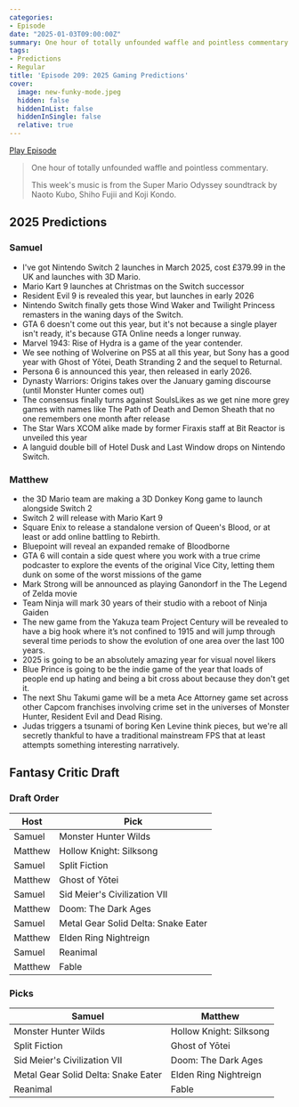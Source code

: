 ```yaml
---
categories:
- Episode
date: "2025-01-03T09:00:00Z"
summary: One hour of totally unfounded waffle and pointless commentary.
tags:
- Predictions
- Regular
title: 'Episode 209: 2025 Gaming Predictions'
cover: 
  image: new-funky-mode.jpeg
  hidden: false
  hiddenInList: false
  hiddenInSingle: false
  relative: true
---
```


[Play Episode](https://www.patreon.com/posts/episode-209-2025-119182764)
> One hour of totally unfounded waffle and pointless commentary.
>
> This week's music is from the Super Mario Odyssey soundtrack by Naoto Kubo, Shiho Fujii and Koji Kondo. 

## 2025 Predictions

### Samuel
- I've got Nintendo Switch 2 launches in March 2025, cost £379.99 in the UK and launches with 3D Mario.
- Mario Kart 9 launches at Christmas on the Switch successor
- Resident Evil 9 is revealed this year, but launches in early 2026
- Nintendo Switch finally gets those Wind Waker and Twilight Princess remasters in the waning days of the Switch.
- GTA 6 doesn't come out this year, but it's not because a single player isn't ready, it's because GTA Online needs a longer runway.
- Marvel 1943: Rise of Hydra is a game of the year contender.
- We see nothing of Wolverine on PS5 at all this year, but Sony has a good year with Ghost of Yōtei, Death Stranding 2 and the sequel to Returnal.
- Persona 6 is announced this year, then released in early 2026.
- Dynasty Warriors: Origins takes over the January gaming discourse (until Monster Hunter comes out)
- The consensus finally turns against SoulsLikes as we get nine more grey games with names like The Path of Death and Demon Sheath that no one remembers one month after release
- The Star Wars XCOM alike made by former Firaxis staff at Bit Reactor is unveiled this year
- A languid double bill of Hotel Dusk and Last Window drops on Nintendo Switch.

### Matthew
- the 3D Mario team are making a 3D Donkey Kong game to launch alongside Switch 2
- Switch 2 will release with Mario Kart 9
- Square Enix to release a standalone version of Queen's Blood, or at least or add online battling to Rebirth.
- Bluepoint will reveal an expanded remake of Bloodborne
- GTA 6 will contain a side quest where you work with a true crime podcaster to explore the events of the original Vice City, letting them dunk on some of the worst missions of the game
- Mark Strong will be announced as playing Ganondorf in the The Legend of Zelda movie
- Team Ninja will mark 30 years of their studio with a reboot of Ninja Gaiden
- The new game from the Yakuza team Project Century will be revealed to have a big hook where it’s not confined to 1915 and will jump through several time periods to show the evolution of one area over the last 100 years. 
- 2025 is going to be an absolutely amazing year for visual novel likers
- Blue Prince is going to be the indie game of the year that loads of people end up hating and being a bit cross about because they don't get it.
- The next Shu Takumi game will be a meta Ace Attorney game set across other Capcom franchises involving crime set in the universes of Monster Hunter, Resident Evil and Dead Rising.
- Judas triggers a tsunami of boring Ken Levine think pieces, but we're all secretly thankful to have a traditional mainstream FPS that at least attempts something interesting narratively.

## Fantasy Critic Draft

### Draft Order

| Host | Pick |
|---|---|
| Samuel | Monster Hunter Wilds|
| Matthew | Hollow Knight: Silksong |
| Samuel | Split Fiction|
| Matthew | Ghost of Yōtei |
| Samuel | Sid Meier's Civilization VII |
| Matthew | Doom: The Dark Ages |
| Samuel | Metal Gear Solid Delta: Snake Eater|
| Matthew | Elden Ring Nightreign |
| Samuel | Reanimal |
| Matthew | Fable |


### Picks

| Samuel | Matthew |
|---|---|
| Monster Hunter Wilds| Hollow Knight: Silksong  |
| Split Fiction | Ghost of Yōtei |
| Sid Meier's Civilization VII  | Doom: The Dark Ages |
| Metal Gear Solid Delta: Snake Eater| Elden Ring Nightreign| 
| Reanimal | Fable |

